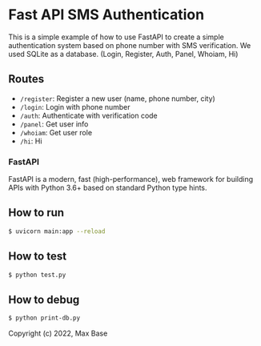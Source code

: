 # Fast API SMS Authentication

This is a simple example of how to use FastAPI to create a simple authentication system based on phone number with SMS verification. We used SQLite as a database. (Login, Register, Auth, Panel, Whoiam, Hi)

## Routes

- `/register`: Register a new user (name, phone number, city)
- `/login`: Login with phone number
- `/auth`: Authenticate with verification code
- `/panel`: Get user info
- `/whoiam`: Get user role
- `/hi`: Hi

### FastAPI

FastAPI is a modern, fast (high-performance), web framework for building APIs with Python 3.6+ based on standard Python type hints.

## How to run

```bash
$ uvicorn main:app --reload
```

## How to test

```bash
$ python test.py
```

## How to debug

```bash
$ python print-db.py
```

Copyright (c) 2022, Max Base
